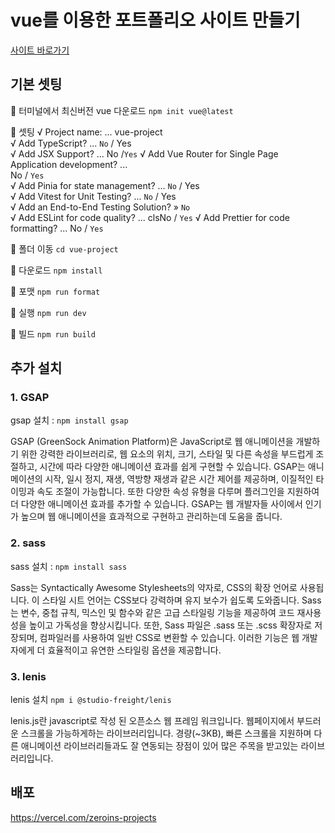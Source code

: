 # vue를 이용한 포트폴리오 사이트 만들기
[사이트 바로가기](https://vue-project1109.vercel.app/)

## 기본 셋팅

🥨 터미널에서 최신버전 vue 다운로드
`npm init vue@latest`

🥨 셋팅
√ Project name: ... vue-project  
√ Add TypeScript? ... `No` / Yes  
√ Add JSX Support? ... No /`Yes`
√ Add Vue Router for Single Page Application development? ...  
No / `Yes`  
√ Add Pinia for state management? ... `No` / Yes  
√ Add Vitest for Unit Testing? ... `No` / Yes  
√ Add an End-to-End Testing Solution? » `No`  
√ Add ESLint for code quality? ... clsNo / `Yes`
√ Add Prettier for code formatting? ... No / `Yes`

🥨 폴더 이동
`cd vue-project`

🥨 다운로드
`npm install`

🥨 포맷
`npm run format`

🥨 실행
`npm run dev`

🥨 빌드
`npm run build`

## 추가 설치

### 1. GSAP

gsap 설치 : `npm install gsap`

GSAP (GreenSock Animation Platform)은 JavaScript로 웹 애니메이션을 개발하기 위한 강력한 라이브러리로, 웹 요소의 위치, 크기, 스타일 및 다른 속성을 부드럽게 조절하고, 시간에 따라 다양한 애니메이션 효과를 쉽게 구현할 수 있습니다. GSAP는 애니메이션의 시작, 일시 정지, 재생, 역방향 재생과 같은 시간 제어를 제공하며, 이질적인 타이밍과 속도 조절이 가능합니다. 또한 다양한 속성 유형을 다루며 플러그인을 지원하여 더 다양한 애니메이션 효과를 추가할 수 있습니다. GSAP는 웹 개발자들 사이에서 인기가 높으며 웹 애니메이션을 효과적으로 구현하고 관리하는데 도움을 줍니다.

### 2. sass

sass 설치 : `npm install sass`

Sass는 Syntactically Awesome Stylesheets의 약자로, CSS의 확장 언어로 사용됩니다. 이 스타일 시트 언어는 CSS보다 강력하며 유지 보수가 쉽도록 도와줍니다. Sass는 변수, 중첩 규칙, 믹스인 및 함수와 같은 고급 스타일링 기능을 제공하여 코드 재사용성을 높이고 가독성을 향상시킵니다. 또한, Sass 파일은 .sass 또는 .scss 확장자로 저장되며, 컴파일러를 사용하여 일반 CSS로 변환할 수 있습니다. 이러한 기능은 웹 개발자에게 더 효율적이고 유연한 스타일링 옵션을 제공합니다.

### 3. lenis

lenis 설치 `npm i @studio-freight/lenis`

lenis.js란 javascript로 작성 된 오픈소스 웹 프레임 워크입니다.
웹페이지에서 부드러운 스크롤을 가능하게하는 라이브러리입니다. 경량(~3KB), 빠른 스크롤을 지원하며 다른 애니메이션 라이브러리들과도 잘 연동되는 장점이 있어 많은 주목을 받고있는 라이브러리입니다.

## 배포
https://vercel.com/zeroins-projects
